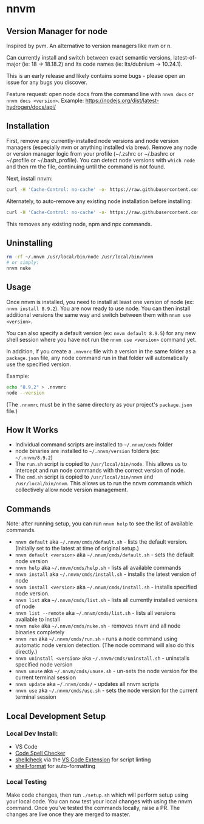 # nnvm
## Version Manager for node

Inspired by pvm. An alternative to version managers like nvm or n.

Can currently install and switch between exact semantic versions, latest-of-major (ie: 18 -> 18.18.2) and lts code names (ie: lts/dubnium -> 10.24.1).

This is an early release and likely contains some bugs - please open an issue for any bugs you discover.

Feature request: open node docs from the command line with `nnvm docs` or `nnvm docs <version>`.
Example: https://nodejs.org/dist/latest-hydrogen/docs/api/

## Installation

First, remove any currently-installed node versions and node version managers (especially nvm or anything installed via brew). Remove any node or version manager logic from your profile (~/.zshrc or ~/.bashrc or ~/.profile or ~/.bash_profile). You can detect node versions with `which node` and then rm the file, continuing until the command is not found.

Next, install nnvm:
```sh
curl -H 'Cache-Control: no-cache' -o- https://raw.githubusercontent.com/pkg-mgr/nnvm/main/setup.sh | bash
```

Alternately, to auto-remove any existing node installation before installing:
```sh
curl -H 'Cache-Control: no-cache' -o- https://raw.githubusercontent.com/pkg-mgr/nnvm/main/setup.sh | NUKE_NODE=1 bash
```

This removes any existing node, npm and npx commands.

## Uninstalling

```sh
rm -rf ~/.nnvm /usr/local/bin/node /usr/local/bin/nnvm
# or simply:
nnvm nuke
```

## Usage

Once nnvm is installed, you need to install at least one version of node (ex: `nnvm install 8.9.2`). You are now ready to use node. You can then install additional versions the same way and switch between them with `nnvm use <version>`.

You can also specify a default version (ex: `nnvm default 8.9.5`) for any new shell session where you have not run the `nnvm use <version>` command yet.

In addition, if you create a `.nnvmrc` file with a version in the same folder as a `package.json` file, any node command run in that folder will automatically use the specified version.

Example:
```sh
echo "8.9.2" > .nnvmrc
node --version
```
(The `.nnvmrc` must be in the same directory as your project's `package.json` file.)

## How It Works
* Individual command scripts are installed to `~/.nnvm/cmds` folder
* node binaries are installed to `~/.nnvm/version` folders (ex: `~/.nnvm/8.9.2`)
* The `run.sh` script is copied to `/usr/local/bin/node`. This allows us to intercept and run node commands with the correct version of node.
* The `cmd.sh` script is copied to `/usr/local/bin/nnvm` and `/usr/local/bin/nnvm`. This allows us to run the nnvm commands which collectively allow node version management.

## Commands
Note: after running setup, you can run `nnvm help` to see the list of available commands.
* `nnvm default` aka `~/.nnvm/cmds/default.sh` - lists the default version. (Initially set to the latest at time of original setup.)
* `nnvm default <version>` aka `~/.nnvm/cmds/default.sh` - sets the default node version
* `nnvm help` aka `~/.nnvm/cmds/help.sh` - lists all available commands
* `nnvm install` aka `~/.nnvm/cmds/install.sh` - installs the latest version of node
* `nnvm install <version>` aka `~/.nnvm/cmds/install.sh` - installs specified node version.
* `nnvm list` aka `~/.nnvm/cmds/list.sh` - lists all currently installed versions of node
* `nnvm list --remote` aka `~/.nnvm/cmds/list.sh` - lists all versions available to install
* `nnvm nuke` aka `~/.nnvm/cmds/nuke.sh` - removes nnvm and all node binaries completely
* `nnvm run` aka `~/.nnvm/cmds/run.sh` - runs a node command using automatic node version detection. (The node command will also do this directly.)
* `nnvm uninstall <version>` aka `~/.nnvm/cmds/uninstall.sh` - uninstalls specified node version
* `nnvm unuse` aka `~/.nnvm/cmds/unuse.sh` - un-sets the node version for the current terminal session
* `nnvm update` aka `~/.nnvm/cmds/` - updates all nnvm scripts
* `nnvm use` aka `~/.nnvm/cmds/use.sh` - sets the node version for the current terminal session

## Local Development Setup
### Local Dev Install:
* VS Code
* [Code Spell Checker](https://marketplace.visualstudio.com/items?itemName=streetsidesoftware.code-spell-checker)
* [shellcheck](https://github.com/koalaman/shellcheck) via the [VS Code Extension](https://marketplace.visualstudio.com/items?itemName=timonwong.shellcheck) for script linting
* [shell-format](https://marketplace.visualstudio.com/items?itemName=foxundermoon.shell-format) for auto-formatting

### Local Testing
Make code changes, then run `./setup.sh` which will perform setup using your local code. You can now test your local changes with using the nnvm command.
Once you've tested the commands locally, raise a PR. The changes are live once they are merged to master.
